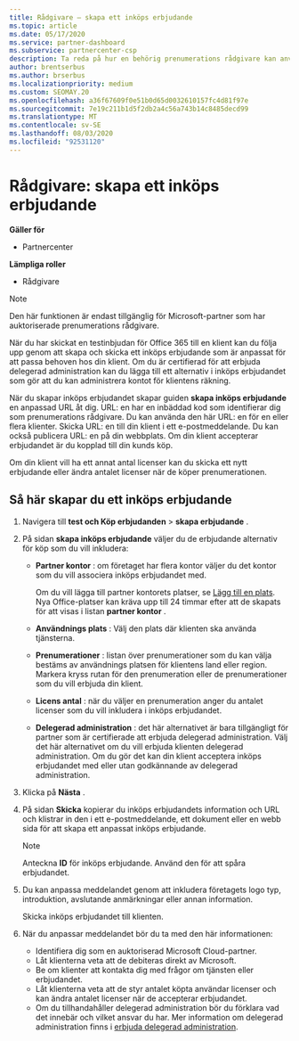 ```yaml
---
title: Rådgivare – skapa ett inköps erbjudande
ms.topic: article
ms.date: 05/17/2020
ms.service: partner-dashboard
ms.subservice: partnercenter-csp
description: Ta reda på hur en behörig prenumerations rådgivare kan använda Partner Center för att skapa ett inköps erbjudande och en anpassad URL som ska ingå i test inbjudningar för Office 365.
author: brentserbus
ms.author: brserbus
ms.localizationpriority: medium
ms.custom: SEOMAY.20
ms.openlocfilehash: a36f67609f0e51b0d65d0032610157fc4d81f97e
ms.sourcegitcommit: 7e19c211b1d5f2db2a4c56a743b14c8485decd99
ms.translationtype: MT
ms.contentlocale: sv-SE
ms.lasthandoff: 08/03/2020
ms.locfileid: "92531120"
---
```

# <a name="advisors-create-a-purchase-offer"></a>Rådgivare: skapa ett inköps erbjudande

**Gäller för**

- Partnercenter
 
**Lämpliga roller**

- Rådgivare


> [!NOTE]
> Den här funktionen är endast tillgänglig för Microsoft-partner som har auktoriserade prenumerations rådgivare.

När du har skickat en testinbjudan för Office 365 till en klient kan du följa upp genom att skapa och skicka ett inköps erbjudande som är anpassat för att passa behoven hos din klient. Om du är certifierad för att erbjuda delegerad administration kan du lägga till ett alternativ i inköps erbjudandet som gör att du kan administrera kontot för klientens räkning.

När du skapar inköps erbjudandet skapar guiden **skapa inköps erbjudande** en anpassad URL åt dig. URL: en har en inbäddad kod som identifierar dig som prenumerations rådgivare. Du kan använda den här URL: en för en eller flera klienter. Skicka URL: en till din klient i ett e-postmeddelande. Du kan också publicera URL: en på din webbplats. Om din klient accepterar erbjudandet är du kopplad till din kunds köp.

Om din klient vill ha ett annat antal licenser kan du skicka ett nytt erbjudande eller ändra antalet licenser när de köper prenumerationen.

## <a name="to-create-a-purchase-offer"></a>Så här skapar du ett inköps erbjudande

1. Navigera till **test och Köp erbjudanden**  >  **skapa erbjudande** .

2. På sidan **skapa inköps erbjudande** väljer du de erbjudande alternativ för köp som du vill inkludera:

    - **Partner kontor** : om företaget har flera kontor väljer du det kontor som du vill associera inköps erbjudandet med.

        Om du vill lägga till partner kontorets platser, se [Lägg till en plats](manage-locations.md). Nya Office-platser kan kräva upp till 24 timmar efter att de skapats för att visas i listan **partner kontor** .

    - **Användnings plats** : Välj den plats där klienten ska använda tjänsterna.
    - **Prenumerationer** : listan över prenumerationer som du kan välja bestäms av användnings platsen för klientens land eller region. Markera kryss rutan för den prenumeration eller de prenumerationer som du vill erbjuda din klient.
    - **Licens antal** : när du väljer en prenumeration anger du antalet licenser som du vill inkludera i inköps erbjudandet.
    - **Delegerad administration** : det här alternativet är bara tillgängligt för partner som är certifierade att erbjuda delegerad administration. Välj det här alternativet om du vill erbjuda klienten delegerad administration. Om du gör det kan din klient acceptera inköps erbjudandet med eller utan godkännande av delegerad administration.

3. Klicka på **Nästa** .

4. På sidan **Skicka** kopierar du inköps erbjudandets information och URL och klistrar in den i ett e-postmeddelande, ett dokument eller en webb sida för att skapa ett anpassat inköps erbjudande.

    > [!NOTE]
    > Anteckna **ID** för inköps erbjudande. Använd den för att spåra erbjudandet.

5. Du kan anpassa meddelandet genom att inkludera företagets logo typ, introduktion, avslutande anmärkningar eller annan information.

    Skicka inköps erbjudandet till klienten.

6. När du anpassar meddelandet bör du ta med den här informationen:

    - Identifiera dig som en auktoriserad Microsoft Cloud-partner.
    - Låt klienterna veta att de debiteras direkt av Microsoft.
    - Be om klienter att kontakta dig med frågor om tjänsten eller erbjudandet.
    - Låt klienterna veta att de styr antalet köpta användar licenser och kan ändra antalet licenser när de accepterar erbjudandet.
    - Om du tillhandahåller delegerad administration bör du förklara vad det innebär och vilket ansvar du har. Mer information om delegerad administration finns i [erbjuda delegerad administration](customers-revoke-admin-privileges.md).
